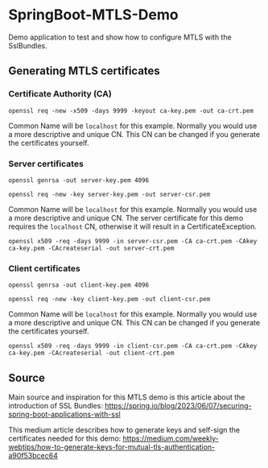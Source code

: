 # SpringBoot-MTLS-Demo
Demo application to test and show how to configure MTLS with the SslBundles.

## Generating MTLS certificates

### Certificate Authority (CA)

`openssl req -new -x509 -days 9999 -keyout ca-key.pem -out ca-crt.pem`

Common Name will be `localhost` for this example. Normally you would use a more descriptive and unique CN. This CN can be changed if you generate the certificates yourself.

### Server certificates

`openssl genrsa -out server-key.pem 4096`

`openssl req -new -key server-key.pem -out server-csr.pem`

Common Name will be `localhost` for this example. Normally you would use a more descriptive and unique CN. The server certificate for this demo requires the `localhost` CN, otherwise it will result in a CertificateException. 

`openssl x509 -req -days 9999 -in server-csr.pem -CA ca-crt.pem -CAkey ca-key.pem -CAcreateserial -out server-crt.pem`

### Client certificates

`openssl genrsa -out client-key.pem 4096`

`openssl req -new -key client-key.pem -out client-csr.pem`

Common Name will be `localhost` for this example. Normally you would use a more descriptive and unique CN. This CN can be changed if you generate the certificates yourself.

`openssl x509 -req -days 9999 -in client-csr.pem -CA ca-crt.pem -CAkey ca-key.pem -CAcreateserial -out client-crt.pem`

## Source
Main source and inspiration for this MTLS demo is this article about the introduction of SSL Bundles:
https://spring.io/blog/2023/06/07/securing-spring-boot-applications-with-ssl

This medium article describes how to generate keys and self-sign the certificates needed for this demo:
https://medium.com/weekly-webtips/how-to-generate-keys-for-mutual-tls-authentication-a90f53bcec64